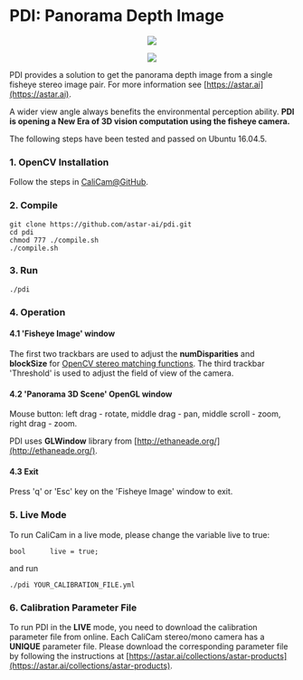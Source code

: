 # PDI: Panorama Depth Image

<p align="center">
  <img src="http://astar.support/dotai/pdi_fisheye_image1.jpg">
</p>

<p align="center">
  <img src="http://astar.support/dotai/pdi_3d_scene2.png">
</p>

PDI provides a solution to get the panorama depth image from a single fisheye stereo image pair. For more information see
[https://astar.ai](https://astar.ai).

A wider view angle always benefits the environmental perception ability. **PDI is opening a New Era of 3D vision computation using the fisheye camera.**

The following steps have been tested and passed on Ubuntu 16.04.5.

### 1. OpenCV Installation

Follow the steps in [CaliCam@GitHub](https://github.com/astar-ai/calicam).

### 2. Compile

	git clone https://github.com/astar-ai/pdi.git
	cd pdi
	chmod 777 ./compile.sh
	./compile.sh

### 3. Run

	./pdi

### 4. Operation

#### 4.1 'Fisheye Image' window
The first two trackbars are used to adjust the **numDisparities** and **blockSize** for [OpenCV stereo matching functions](https://docs.opencv.org/3.0-beta/modules/calib3d/doc/camera_calibration_and_3d_reconstruction.html#stereobm). 
The third trackbar 'Threshold' is used to adjust the field of view of the camera.

#### 4.2 'Panorama 3D Scene' OpenGL window
Mouse button: left drag - rotate, middle drag - pan, middle scroll - zoom, right drag - zoom. 

PDI uses **GLWindow** library from [http://ethaneade.org/](http://ethaneade.org/).

#### 4.3 Exit
Press 'q' or 'Esc' key on the 'Fisheye Image' window to exit.

### 5. Live Mode
To run CaliCam in a live mode, please change the variable live to true:

	bool      live = true;

and run

	./pdi YOUR_CALIBRATION_FILE.yml

### 6. Calibration Parameter File
To run PDI in the **LIVE** mode, you need to download the calibration parameter file from online.
Each CaliCam stereo/mono camera has a **UNIQUE** parameter file. Please download the corresponding parameter file by following the instructions at [https://astar.ai/collections/astar-products](https://astar.ai/collections/astar-products).


